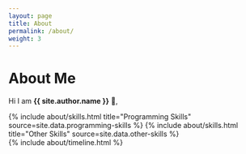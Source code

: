 ```yaml
---
layout: page
title: About
permalink: /about/
weight: 3
---
```


# **About Me**

Hi I am **{{ site.author.name }}** :wave:,<br>
<div class="row">
{% include about/skills.html title="Programming Skills" source=site.data.programming-skills %}
{% include about/skills.html title="Other Skills" source=site.data.other-skills %}
</div>

<div class="row">
{% include about/timeline.html %}
</div>